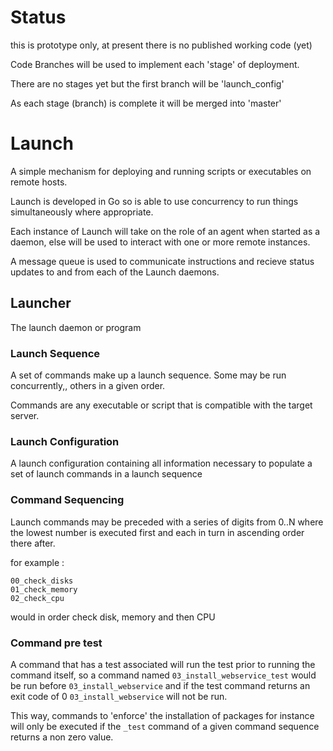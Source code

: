 # Status

this is prototype only, at present there is no published working code (yet)

Code Branches will be used to implement each 'stage' of deployment.

There are no stages yet but the first branch will be 'launch_config'

As each stage (branch) is complete it will be merged into 'master' 

# Launch

A simple mechanism for deploying and running scripts or executables on remote hosts.

Launch is developed in Go so is able to use concurrency to run things simultaneously where appropriate.

Each instance of Launch will take on the role of an agent when started as a daemon, else will be used to interact with one or more remote instances.

A message queue is used to communicate instructions and recieve status updates to and from each of the Launch daemons.

## Launcher

The launch daemon or program

### Launch Sequence

A set of commands make up a launch sequence. Some may be run concurrently,,
others in a given order.

Commands are any executable or script that is compatible with the target server.

### Launch Configuration

A launch configuration containing all information necessary to populate a set 
of launch commands in a launch sequence

### Command Sequencing

Launch commands may be preceded with a series of digits from 0..N where the 
lowest number is executed first and each in turn in ascending order there after.

for example :

    00_check_disks
    01_check_memory
    02_check_cpu

would in order check disk, memory and then CPU

### Command pre test

A command that has a test associated will run the test prior to running the 
command itself, so a command named `03_install_webservice_test` would be run 
before `03_install_webservice` and if the test command returns an exit code of 0
`03_install_webservice` will not be run.

This way, commands to 'enforce' the installation of packages for instance will
only be executed if the `_test` command of a given command sequence returns a 
non zero value.


